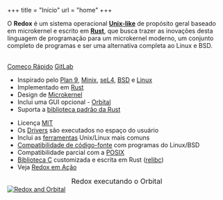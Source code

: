 +++
title = "Início"
url = "home"
+++
<div class="row install-row">
  <div class="col-md-8">
    <p class="pitch">
      O <b>Redox</b> é um sistema operacional <a style="color: inherit;" href="https://en.wikipedia.org/wiki/Unix-like"><b>Unix-like</b></a> de propósito geral baseado em microkernel e escrito em <a style="color: inherit;" href="https://www.rust-lang.org/"><b>Rust</b></a>,
      que busca trazer as inovações desta linguagem de programação para um microkernel moderno, um conjunto completo de programas e ser uma alternativa completa ao Linux e BSD.
    </p>
  </div>
  <div class="col-md-4 install-box">
    <br/>
    <a class="btn btn-primary" href="/pt/quickstart/">Começo Rápido</a>
    <a class="btn btn-default" href="https://gitlab.redox-os.org/redox-os/redox/">GitLab</a>
  </div>
</div>
<div class="row features">
  <div class="col-md-6">
    <ul class="laundry-list" style="margin-bottom: 0px;">
      <li>Inspirado pelo <a href="http://9p.io/plan9/index.html">Plan 9</a>, <a href="http://www.minix3.org/">Minix</a>, <a href="https://sel4.systems/">seL4</a>, <a href="http://www.bsd.org/">BSD</a> e <a href="https://www.kernel.org/">Linux</a></li>
      <li>Implementado em <a href="https://www.rust-lang.org/">Rust</a></li>
      <li>Design de <a href="https://doc.redox-os.org/book/ch04-01-microkernels.html">Microkernel</a></li>
      <li>Inclui uma GUI opcional - <a href="https://doc.redox-os.org/book/ch04-09-graphics-windowing.html#orbital">Orbital</a></li>
      <li>Suporta a <a href="https://doc.rust-lang.org/std/">biblioteca padrão da Rust</a></li>
    </ul>
  </div>
  <div class="col-md-6">
    <ul class="laundry-list">
      <li>Licença <a href="https://en.wikipedia.org/wiki/MIT_License">MIT</a></li>
      <li>Os <a href="https://doc.redox-os.org/book/ch04-07-drivers.html">Drivers</a> são executados no espaço do usuário</li>
      <li>Inclui as <a href="https://doc.redox-os.org/book/ch06-04-system-tools.html">ferramentas</a> Unix/Linux mais comuns</li>
      <li><a href="https://doc.redox-os.org/book/ch06-00-programs-libraries.html">Compatibilidade de código-fonte</a> com programas do Linux/BSD</li>
      <li>Compatibilidade parcial com a <a href="https://en.wikipedia.org/wiki/POSIX">POSIX</a></li>
      <li><a href="https://en.wikipedia.org/wiki/C_standard_library">Biblioteca C</a> customizada e escrita em Rust (<a href="https://gitlab.redox-os.org/redox-os/relibc/">relibc</a>)</li>
      <li>Veja <a href="/pt/screens/">Redox em Ação</a></li>
    </ul>
  </div>
</div>
<div class="row features">
  <div class="col-sm-12">
    <div style="font-size: 16px; text-align: center;">
      Redox executando o Orbital
    </div>
    <a href="/img/redox-orbital/large.png">
      <picture>
        <source media="(min-width: 640px)" srcset="/img/redox-orbital/large.webp" type="image/webp">
        <source media="(min-width: 320px)" srcset="/img/redox-orbital/medium.webp" type="image/webp">
        <source srcset="/img/redox-orbital/small.webp" type="image/webp">
        <source media="(min-width: 640px)" srcset="/img/redox-orbital/large.png" type="image/png">
        <source media="(min-width: 320px)" srcset="/img/redox-orbital/medium.png" type="image/png">
        <source srcset="/img/redox-orbital/small.png" type="image/png">
        <img src="/img/redox-orbital/large.png" class="img-responsive" alt="Redox and Orbital">
      </picture>
    </a>
  </div>
</div>
